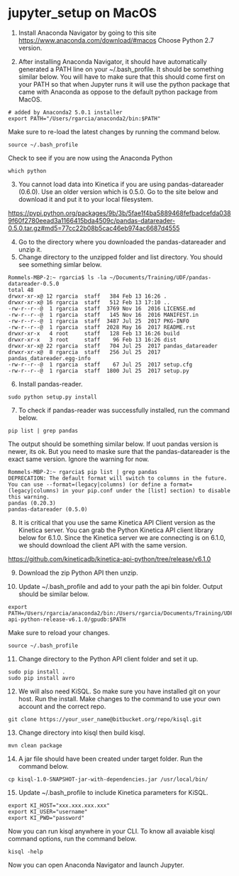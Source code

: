 # jupyter_setup on MacOS

1. Install Anaconda Navigator by going to this site https://www.anaconda.com/download/#macos
Choose Python 2.7 version.

2. After installing Anaconda Navigator, it should have automatically generated a PATH line on your ~/.bash_profile. 
It should be something similar below. You will have to make sure that this should come first on your PATH so that when Jupyter runs
it will use the python package that came with Anaconda as oppose to the default python package from MacOS.
```
# added by Anaconda2 5.0.1 installer
export PATH="/Users/rgarcia/anaconda2/bin:$PATH"
```
Make sure to re-load the latest changes by running the command below.
```
source ~/.bash_profile
```
Check to see if you are now using the Anaconda Python 
```
which python
```

3. You cannot load data into Kinetica if you are using pandas-datareader (0.6.0). Use an older version which is 0.5.0. Go to the
site below and download it and put it to your local filesystem. 

https://pypi.python.org/packages/9b/3b/5fae1f4ba5889468fefbadcefda0389f60f2780eead3a1166415bda4509c/pandas-datareader-0.5.0.tar.gz#md5=77cc22b08b5cac46eb974ac6687d4555

4. Go to the directory where you downloaded the pandas-datareader and unzip it. 
5. Change directory to the unzipped folder and list directory. You should see something simlar below.
```
Rommels-MBP-2:~ rgarcia$ ls -la ~/Documents/Training/UDF/pandas-datareader-0.5.0
total 48
drwxr-xr-x@ 12 rgarcia  staff   384 Feb 13 16:26 .
drwxr-xr-x@ 16 rgarcia  staff   512 Feb 13 17:10 ..
-rw-r--r--@  1 rgarcia  staff  3769 Nov 16  2016 LICENSE.md
-rw-r--r--@  1 rgarcia  staff   145 Nov 16  2016 MANIFEST.in
-rw-r--r--@  1 rgarcia  staff  3487 Jul 25  2017 PKG-INFO
-rw-r--r--@  1 rgarcia  staff  2028 May 16  2017 README.rst
drwxr-xr-x   4 root     staff   128 Feb 13 16:26 build
drwxr-xr-x   3 root     staff    96 Feb 13 16:26 dist
drwxr-xr-x@ 22 rgarcia  staff   704 Jul 25  2017 pandas_datareader
drwxr-xr-x@  8 rgarcia  staff   256 Jul 25  2017 pandas_datareader.egg-info
-rw-r--r--@  1 rgarcia  staff    67 Jul 25  2017 setup.cfg
-rw-r--r--@  1 rgarcia  staff  1800 Jul 25  2017 setup.py
```

6. Install pandas-reader.
```
sudo python setup.py install
```

7. To check if pandas-reader was successfully installed, run the command below.
```
pip list | grep pandas
```

The output should be something similar below. If uout pandas version is newer, its ok. But you need to maske sure that the pandas-datareader is the exact same version. Ignore the warning for now.
```
Rommels-MBP-2:~ rgarcia$ pip list | grep pandas
DEPRECATION: The default format will switch to columns in the future. You can use --format=(legacy|columns) (or define a format=(legacy|columns) in your pip.conf under the [list] section) to disable this warning.
pandas (0.20.3)
pandas-datareader (0.5.0)
```

8. It is critical that you use the same Kinetica API Client version as the Kinetica server. You can grab the Python Kinetica API client
library below for 6.1.0. Since the Kinetica server we are connecting is on 6.1.0, we should download the client API with the same version.

https://github.com/kineticadb/kinetica-api-python/tree/release/v6.1.0

9. Download the zip Python API then unzip.

10. Update ~/.bash_profile and add to your path the api bin folder. Output should be similar below. 
```
export PATH=/Users/rgarcia/anaconda2/bin:/Users/rgarcia/Documents/Training/UDF/kinetica-api-python-release-v6.1.0/gpudb:$PATH
```

Make sure to reload your changes.
```
source ~/.bash_profile
```

11. Change directory to the Python API client folder and set it up.
```
sudo pip install .
sudo pip install avro
```

12. We will also need KiSQL. So make sure you have installed git on your host. Run the install. Make changes to the command to use your own account and the correct repo.
```
git clone https://your_user_name@bitbucket.org/repo/kisql.git
```

13. Change directory into kisql then build kisql.
```
mvn clean package
```

14. A jar file should have been created under target folder. Run the command below.
```
cp kisql-1.0-SNAPSHOT-jar-with-dependencies.jar /usr/local/bin/
```

15. Update ~/.bash_profile to include Kinetica parameters for KiSQL.
```
export KI_HOST="xxx.xxx.xxx.xxx"
export KI_USER="username"
export KI_PWD="password"
```
Now you can run kisql anywhere in your CLI. 
To know all avaiable kisql command options, run the command below.
```
kisql -help
```

Now you can open Anaconda Navigator and launch Jupyter.




